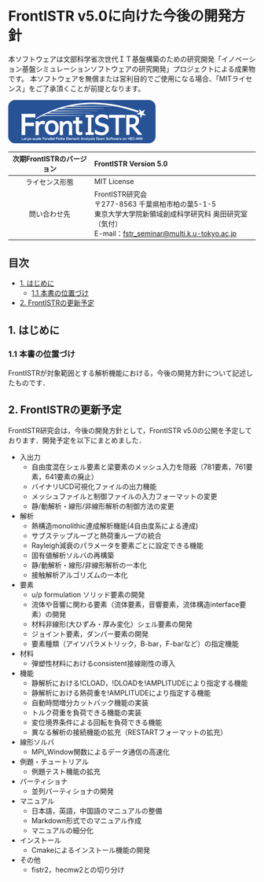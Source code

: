 # FrontISTR v5.0に向けた今後の開発方針
<!-- this is a comment. -->

<!-- 文部科学省次世代ＩＴ基盤構築のための研究開発
「イノベーション基盤シミュレーションソフトウェアの研究開発」-->

本ソフトウェアは文部科学省次世代ＩＴ基盤構築のための研究開発「イノベーション基盤シミュレーションソフトウェアの研究開発」プロジェクトによる成果物です。
本ソフトウェアを無償または営利目的でご使用になる場合、「MITライセンス」をご了承頂くことが前提となります。

<img src="./image/FrontISTR_logo.png" width="300px">

| 次期FrontISTRのバージョン | FrontISTR Version 5.0 |
|:---------:|:------------|
| ライセンス形態 | MIT License |
| 問い合わせ先   | FrontISTR研究会<br> 〒277-8563 千葉県柏市柏の葉5-1-5<br> 東京大学大学院新領域創成科学研究科 奥田研究室（気付）<br> E-mail：fstr_seminar@multi.k.u-tokyo.ac.jp |

## 目次

* [1. はじめに](#section1)
    - [1.1 本書の位置づけ](#section1.1)
* [2. FrontISTRの更新予定](#section2)

<a id="section1"></a>
## 1. はじめに
<a id="section1.1"></a>
### 1.1 本書の位置づけ

FrontISTRが対象範囲とする解析機能における，今後の開発方針について記述したものです．

<a id="section2"></a>
## 2. FrontISTRの更新予定

FrontISTR研究会は，今後の開発方針として，FrontISTR v5.0の公開を予定しております．開発予定を以下にまとめました．

* 入出力
    - 自由度混在シェル要素と梁要素のメッシュ入力を隠蔽（781要素，761要素，641要素の廃止）
    - バイナリUCD可視化ファイルの出力機能
    - メッシュファイルと制御ファイルの入力フォーマットの変更
    - 静/動解析・線形/非線形解析の制御方法の変更
* 解析
    - 熱構造monolithic連成解析機能(4自由度系による連成)
    - サブステップループと熱荷重ループの統合
    - Rayleigh減衰のパラメータを要素ごとに設定できる機能
    - 固有値解析ソルバの再構築
    - 静/動解析・線形/非線形解析の一本化
    - 接触解析アルゴリズムの一本化
* 要素
    - u/p formulation ソリッド要素の開発
    - 流体や音響に関わる要素（流体要素，音響要素，流体構造interface要素）の開発
    - 材料非線形(大ひずみ・厚み変化）シェル要素の開発
    - ジョイント要素，ダンパー要素の開発
    - 要素種類（アイソパラメトリック，B-bar，F-barなど）の指定機能
* 材料
    - 弾塑性材料におけるconsistent接線剛性の導入
* 機能
    - 静解析における!CLOAD，!DLOADを!AMPLITUDEにより指定する機能
    - 静解析における熱荷重を!AMPLITUDEにより指定する機能
    - 自動時間増分カットバック機能の実装
    - トルク荷重を負荷できる機能の実装
    - 変位境界条件による回転を負荷できる機能
    - 異なる解析の接続機能の拡充（RESTARTフォーマットの拡充）
* 線形ソルバ
    - MPI_Window関数によるデータ通信の高速化
* 例題・チュートリアル
    - 例題テスト機能の拡充
* パーティショナ
    - 並列パーティショナの開発
* マニュアル
    - 日本語，英語，中国語のマニュアルの整備
    - Markdown形式でのマニュアル作成
    - マニュアルの細分化
* インストール
    - Cmakeによるインストール機能の開発
* その他
    - fistr2，hecmw2との切り分け

